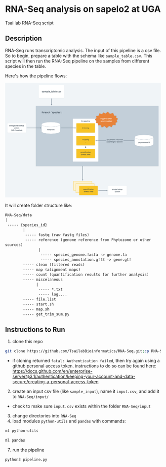 # RNA-Seq analysis on sapelo2 at UGA

Tsai lab RNA-Seq script

## Description

RNA-Seq runs transcriptomic analysis. The input of this pipeline is a csv file. So to begin, prepare a table with the schema like `sample_table.csv`. This script will then run the RNA-Seq pipeline on the samples from different species in the table.

Here's how the pipeline flows:

![workflow](images/workflow.png)

It will create folder structure like:

```
RNA-Seq/data
|
 ----- {species_id}
        |
         ----- fastq (raw fastq files)
         ----- reference (genome reference from Phytozome or other sources)
               |
                ----- species_genome.fasta -> genome.fa
                ----- species_annotation.gff3 -> gene.gtf
        ----- clean (filtered reads)
        ----- map (alignment maps)
        ----- count (quantification results for further analysis)
        ----- miscelaneous
              |
               ----- *.txt
               ----- log....
        ----- file.list
        ----- start.sh
        ----- map.sh
        ----- get_trim_sum.py
```

## Instructions to Run
1. clone this repo
```bash
git clone https://github.com/TsailabBioinformatics/RNA-Seq.git;cp RNA-Seq/* .
```
- if cloning returned `fatal: Authentication failed`, then try again using a github personal access token. instructions to do so can be found here: <https://docs.github.com/en/enterprise-server@3.1/authentication/keeping-your-account-and-data-secure/creating-a-personal-access-token>
2. create an input csv file (like `sample_input`), name it `input.csv`, and add it to `RNA-Seq/input/`
- check to make sure `input.csv` exists within the folder `RNA-Seq/input`
3. change directories into `RNA-Seq`
5. load modules `python-utils` and `pandas` with commands:
```bash
ml python-utils
```
```bash
ml pandas
```
7. run the pipeline
```python3
python3 pipeline.py
```
